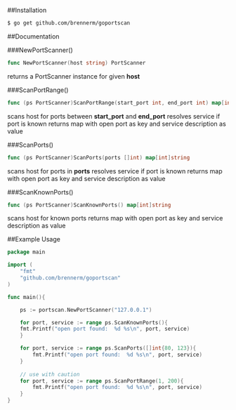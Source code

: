 ##Installation

```bash
$ go get github.com/brennerm/goportscan
```

##Documentation

###NewPortScanner()
```go
func NewPortScanner(host string) PortScanner
```
returns a PortScanner instance for given __host__

###ScanPortRange()
```go
func (ps PortScanner)ScanPortRange(start_port int, end_port int) map[int]string
```
scans host for ports between __start\_port__ and __end\_port__
resolves service if port is known
returns map with open port as key and service description as value

###ScanPorts()
```go
func (ps PortScanner)ScanPorts(ports []int) map[int]string
```
scans host for ports in __ports__
resolves service if port is known
returns map with open port as key and service description as value

###ScanKnownPorts()
```go
func (ps PortScanner)ScanKnownPorts() map[int]string
```
scans host for known ports
returns map with open port as key and service description as value

##Example Usage

```go
package main

import (
    "fmt"
    "github.com/brennerm/goportscan"
)

func main(){

    ps := portscan.NewPortScanner("127.0.0.1")

    for port, service := range ps.ScanKnownPorts(){
	fmt.Printf("open port found:  %d %s\n", port, service)
    }

    for port, service := range ps.ScanPorts([]int{80, 123}){
        fmt.Printf("open port found:  %d %s\n", port, service)
    }
   
    // use with caution
    for port, service := range ps.ScanPortRange(1, 200){
        fmt.Printf("open port found:  %d %s\n", port, service)
    }  
}
```
